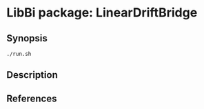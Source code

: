 LibBi package: LinearDriftBridge
=========================

Synopsis
--------

    ./run.sh
    
Description
-----------


References
----------
